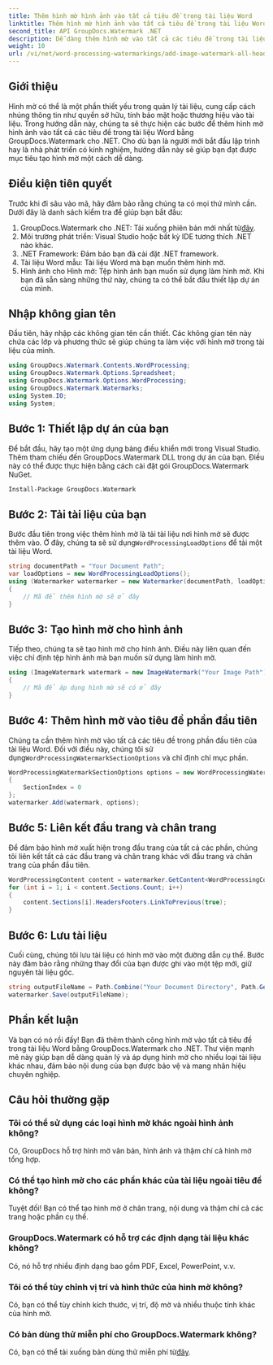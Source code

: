 ```yaml
---
title: Thêm hình mờ hình ảnh vào tất cả tiêu đề trong tài liệu Word
linktitle: Thêm hình mờ hình ảnh vào tất cả tiêu đề trong tài liệu Word
second_title: API GroupDocs.Watermark .NET
description: Dễ dàng thêm hình mờ vào tất cả các tiêu đề trong tài liệu Word bằng GroupDocs.Watermark cho .NET. Hãy làm theo hướng dẫn từng bước của chúng tôi với các ví dụ về mã chi tiết.
weight: 10
url: /vi/net/word-processing-watermarkings/add-image-watermark-all-headers-word-docs/
---
```

## Giới thiệu
Hình mờ có thể là một phần thiết yếu trong quản lý tài liệu, cung cấp cách nhúng thông tin như quyền sở hữu, tính bảo mật hoặc thương hiệu vào tài liệu. Trong hướng dẫn này, chúng ta sẽ thực hiện các bước để thêm hình mờ hình ảnh vào tất cả các tiêu đề trong tài liệu Word bằng GroupDocs.Watermark cho .NET. Cho dù bạn là người mới bắt đầu lập trình hay là nhà phát triển có kinh nghiệm, hướng dẫn này sẽ giúp bạn đạt được mục tiêu tạo hình mờ một cách dễ dàng.
## Điều kiện tiên quyết
Trước khi đi sâu vào mã, hãy đảm bảo rằng chúng ta có mọi thứ mình cần. Dưới đây là danh sách kiểm tra để giúp bạn bắt đầu:
1.  GroupDocs.Watermark cho .NET: Tải xuống phiên bản mới nhất từ[đây](https://releases.groupdocs.com/Watermark/net/).
2. Môi trường phát triển: Visual Studio hoặc bất kỳ IDE tương thích .NET nào khác.
3. .NET Framework: Đảm bảo bạn đã cài đặt .NET framework.
4. Tài liệu Word mẫu: Tài liệu Word mà bạn muốn thêm hình mờ.
5. Hình ảnh cho Hình mờ: Tệp hình ảnh bạn muốn sử dụng làm hình mờ.
Khi bạn đã sẵn sàng những thứ này, chúng ta có thể bắt đầu thiết lập dự án của mình.
## Nhập không gian tên
Đầu tiên, hãy nhập các không gian tên cần thiết. Các không gian tên này chứa các lớp và phương thức sẽ giúp chúng ta làm việc với hình mờ trong tài liệu của mình.
```csharp
using GroupDocs.Watermark.Contents.WordProcessing;
using GroupDocs.Watermark.Options.Spreadsheet;
using GroupDocs.Watermark.Options.WordProcessing;
using GroupDocs.Watermark.Watermarks;
using System.IO;
using System;
```
## Bước 1: Thiết lập dự án của bạn
Để bắt đầu, hãy tạo một ứng dụng bảng điều khiển mới trong Visual Studio. Thêm tham chiếu đến GroupDocs.Watermark DLL trong dự án của bạn. Điều này có thể được thực hiện bằng cách cài đặt gói GroupDocs.Watermark NuGet.
```bash
Install-Package GroupDocs.Watermark
```
## Bước 2: Tải tài liệu của bạn
 Bước đầu tiên trong việc thêm hình mờ là tải tài liệu nơi hình mờ sẽ được thêm vào. Ở đây, chúng ta sẽ sử dụng`WordProcessingLoadOptions` để tải một tài liệu Word.
```csharp
string documentPath = "Your Document Path";
var loadOptions = new WordProcessingLoadOptions();
using (Watermarker watermarker = new Watermarker(documentPath, loadOptions))
{
    // Mã để thêm hình mờ sẽ ở đây
}
```
## Bước 3: Tạo hình mờ cho hình ảnh
Tiếp theo, chúng ta sẽ tạo hình mờ cho hình ảnh. Điều này liên quan đến việc chỉ định tệp hình ảnh mà bạn muốn sử dụng làm hình mờ.
```csharp
using (ImageWatermark watermark = new ImageWatermark("Your Image Path"))
{
    // Mã để áp dụng hình mờ sẽ có ở đây
}
```
## Bước 4: Thêm hình mờ vào tiêu đề phần đầu tiên
 Chúng ta cần thêm hình mờ vào tất cả các tiêu đề trong phần đầu tiên của tài liệu Word. Đối với điều này, chúng tôi sử dụng`WordProcessingWatermarkSectionOptions` và chỉ định chỉ mục phần.
```csharp
WordProcessingWatermarkSectionOptions options = new WordProcessingWatermarkSectionOptions
{
    SectionIndex = 0
};
watermarker.Add(watermark, options);
```
## Bước 5: Liên kết đầu trang và chân trang
Để đảm bảo hình mờ xuất hiện trong đầu trang của tất cả các phần, chúng tôi liên kết tất cả các đầu trang và chân trang khác với đầu trang và chân trang của phần đầu tiên.
```csharp
WordProcessingContent content = watermarker.GetContent<WordProcessingContent>();
for (int i = 1; i < content.Sections.Count; i++)
{
    content.Sections[i].HeadersFooters.LinkToPrevious(true);
}
```
## Bước 6: Lưu tài liệu
Cuối cùng, chúng tôi lưu tài liệu có hình mờ vào một đường dẫn cụ thể. Bước này đảm bảo rằng những thay đổi của bạn được ghi vào một tệp mới, giữ nguyên tài liệu gốc.
```csharp
string outputFileName = Path.Combine("Your Document Directory", Path.GetFileName(documentPath));
watermarker.Save(outputFileName);
```
## Phần kết luận
Và bạn có nó rồi đấy! Bạn đã thêm thành công hình mờ vào tất cả tiêu đề trong tài liệu Word bằng GroupDocs.Watermark cho .NET. Thư viện mạnh mẽ này giúp bạn dễ dàng quản lý và áp dụng hình mờ cho nhiều loại tài liệu khác nhau, đảm bảo nội dung của bạn được bảo vệ và mang nhãn hiệu chuyên nghiệp.
## Câu hỏi thường gặp
### Tôi có thể sử dụng các loại hình mờ khác ngoài hình ảnh không?
Có, GroupDocs hỗ trợ hình mờ văn bản, hình ảnh và thậm chí cả hình mờ tổng hợp.
### Có thể tạo hình mờ cho các phần khác của tài liệu ngoài tiêu đề không?
Tuyệt đối! Bạn có thể tạo hình mờ ở chân trang, nội dung và thậm chí cả các trang hoặc phần cụ thể.
### GroupDocs.Watermark có hỗ trợ các định dạng tài liệu khác không?
Có, nó hỗ trợ nhiều định dạng bao gồm PDF, Excel, PowerPoint, v.v.
### Tôi có thể tùy chỉnh vị trí và hình thức của hình mờ không?
Có, bạn có thể tùy chỉnh kích thước, vị trí, độ mờ và nhiều thuộc tính khác của hình mờ.
### Có bản dùng thử miễn phí cho GroupDocs.Watermark không?
 Có, bạn có thể tải xuống bản dùng thử miễn phí từ[đây](https://releases.groupdocs.com/).